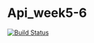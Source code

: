 # Api_week5-6
[![Build Status](https://travis-ci.org/shamim2019/Api_week5-6.svg?branch=get_all_entries)](https://travis-ci.org/shamim2019/Api_week5-6)